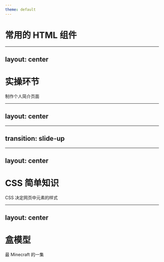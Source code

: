 ```yaml
---
theme: default
---
```


# 常用的 HTML 组件

<v-switch v-motion :enter="{ y: 20 }">
  <template #0>

## 1. 标题

```html
<h1>这是一级标题</h1>
<h2>这是二级标题</h2>
<h3>这是三级标题</h3>
<h4>这是四级标题</h4>
<h5>这是五级标题</h5>
<h6>这是六级标题</h6>
```

<h1>这是一级标题</h1>
<h2>这是二级标题</h2>
<h3>这是三级标题</h3>
<h4>这是四级标题</h4>
<h5>这是五级标题</h5>
<h6>这是六级标题</h6>

<p style="color: red;">注意：如果你需要使用放大且加粗的文本，请调节它的 CSS 而非直接使用标题来表示加粗加大的文本</p>

  </template>
  <template #1>

## 2. 段落

```html
<p>这是一个段落。</p>
```

  </template>
  <template #2>

## 3. 超链接

我们查看网页的时候也会点击按钮来跳转到其他的页面，而这样的功能就是通过超链接来实现的。

```html
<a href="https://www.example.com">这是一个超链接</a>
```

https://csbigcaptain.github.io/

  </template>
  <template #3>

## 4. 图片

```html
<img src="https://cn.sli.dev/logo.svg" />
```

<img src="https://cn.sli.dev/logo.svg" />

  </template>
  <template #4-6>

## 各标签的简单规律

观察这些标签的代码，你能发现这些标签之间有什么规律吗？

<p style="color: red;"> 提示：可以通过对比这些标签的成对情况观察规律。</p>

```html
<h1> 一级标题 </h1>
<p> 段落 </p>
<a> 超链接 </a>
<img />
```

<div v-click="5">

- 成对的 HTML 标签中间往往会可以填写一些内容（我们称之为插槽）
- 没有插槽的（中间不需要填写内容的）标签一般是单独一个的，我们称它为自闭合标签
- HTML 元素的开始标签和结束标签不一样，结束标签前面有一个 `/`，而自闭合标签的 `/` 写在里面

</div>

  </template>
</v-switch>

---
layout: center
---

# 实操环节

制作个人简介页面

---
layout: center
---

<v-switch>
<template #0>

## 煮啵，HTML 前面的部分我记不住怎么办？

</template>
<template #1>

在空白的 HTML 文件中输入一个 `!` 并选中第一个即可快速生成一个最简 HTML 文件！

PS：看来程序员也有我们这样的烦恼......

<img src="/img/html-init.png" />

</template>
</v-switch>

---
transition: slide-up
---
<v-switch>
<template #0>

这里提供了一个参考（`<ol></ol>` 标签表示带数字的列表）：

```html {monaco}
<h1>个人简介</h1>
  
<h2>基本信息</h2>
<p>姓名：张三</p>
<p>年龄：20岁</p>
<p>专业：食品科学与工程</p>
<p>学校：山东理工大学</p>
 
<h2>个人简介</h2>
<p>大家好，我是张三，是一名食品科学与工程专业的学生。我对编程和技术有着浓厚的兴趣，正在学习前端开发技术。</p>

<h2>兴趣爱好</h2>
<p>我喜欢编程、阅读技术书籍、打游戏和听音乐。在业余时间，我也会搞一些项目。</p>
  
<h2>技能</h2>
<ol>
  <li>前端开发，对 Nuxt 框架有一定的理解</li>
  <li>Python</li>
</ol>

<h2>联系方式</h2>
<ul>
  <li>邮箱: <a href="mailto:csbigcaptain@qq.com">csbigcaptain@qq.com</a></li>
  <li>GitHub: <a href="https://github.com/csbigcaptain">https://github.com/csbigcaptain</a></li>
</ul>
```

</template>
<template #1>

## 代码获取

可以去 https://csbigcaptain.github.io/youth-2025shixi/18 中复制代码。

可以在网页中进行简单的编辑，刷新网页即可重置。

</template>
</v-switch>

---
layout: center
---

# CSS 简单知识

CSS 决定网页中元素的样式

---
layout: center
---


# 盒模型

最 Minecraft 的一集



